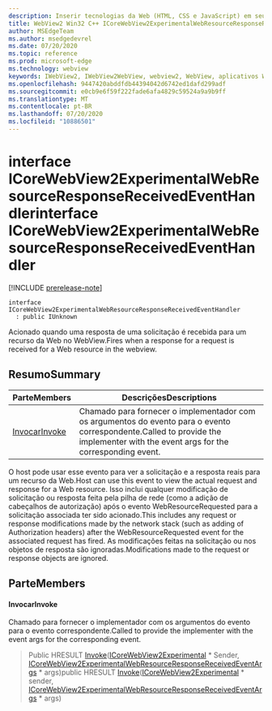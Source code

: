 ```yaml
---
description: Inserir tecnologias da Web (HTML, CSS e JavaScript) em seus aplicativos nativos com o controle WebView2 do Microsoft Edge
title: WebView2 Win32 C++ ICoreWebView2ExperimentalWebResourceResponseReceivedEventHandler
author: MSEdgeTeam
ms.author: msedgedevrel
ms.date: 07/20/2020
ms.topic: reference
ms.prod: microsoft-edge
ms.technology: webview
keywords: IWebView2, IWebView2WebView, webview2, WebView, aplicativos Win32, Win32, Edge, ICoreWebView2, ICoreWebView2Controller, controle do navegador, HTML Edge, ICoreWebView2ExperimentalWebResourceResponseReceivedEventHandler
ms.openlocfilehash: 9447420abddfdb44394042d6742ed1dafd299adf
ms.sourcegitcommit: e0cb9e6f59f222fade6afa4829c59524a9a9b9ff
ms.translationtype: MT
ms.contentlocale: pt-BR
ms.lasthandoff: 07/20/2020
ms.locfileid: "10886501"
---
```

# <span data-ttu-id="2faf3-104">interface ICoreWebView2ExperimentalWebResourceResponseReceivedEventHandler</span><span class="sxs-lookup"><span data-stu-id="2faf3-104">interface ICoreWebView2ExperimentalWebResourceResponseReceivedEventHandler</span></span> 

[!INCLUDE [prerelease-note](../../includes/prerelease-note.md)]

```
interface ICoreWebView2ExperimentalWebResourceResponseReceivedEventHandler
  : public IUnknown
```

<span data-ttu-id="2faf3-105">Acionado quando uma resposta de uma solicitação é recebida para um recurso da Web no WebView.</span><span class="sxs-lookup"><span data-stu-id="2faf3-105">Fires when a response for a request is received for a Web resource in the webview.</span></span>

## <span data-ttu-id="2faf3-106">Resumo</span><span class="sxs-lookup"><span data-stu-id="2faf3-106">Summary</span></span>

 <span data-ttu-id="2faf3-107">Parte</span><span class="sxs-lookup"><span data-stu-id="2faf3-107">Members</span></span>                        | <span data-ttu-id="2faf3-108">Descrições</span><span class="sxs-lookup"><span data-stu-id="2faf3-108">Descriptions</span></span>
--------------------------------|---------------------------------------------
[<span data-ttu-id="2faf3-109">Invocar</span><span class="sxs-lookup"><span data-stu-id="2faf3-109">Invoke</span></span>](#invoke) | <span data-ttu-id="2faf3-110">Chamado para fornecer o implementador com os argumentos do evento para o evento correspondente.</span><span class="sxs-lookup"><span data-stu-id="2faf3-110">Called to provide the implementer with the event args for the corresponding event.</span></span>

<span data-ttu-id="2faf3-111">O host pode usar esse evento para ver a solicitação e a resposta reais para um recurso da Web.</span><span class="sxs-lookup"><span data-stu-id="2faf3-111">Host can use this event to view the actual request and response for a Web resource.</span></span> <span data-ttu-id="2faf3-112">Isso inclui qualquer modificação de solicitação ou resposta feita pela pilha de rede (como a adição de cabeçalhos de autorização) após o evento WebResourceRequested para a solicitação associada ter sido acionado.</span><span class="sxs-lookup"><span data-stu-id="2faf3-112">This includes any request or response modifications made by the network stack (such as adding of Authorization headers) after the WebResourceRequested event for the associated request has fired.</span></span> <span data-ttu-id="2faf3-113">As modificações feitas na solicitação ou nos objetos de resposta são ignoradas.</span><span class="sxs-lookup"><span data-stu-id="2faf3-113">Modifications made to the request or response objects are ignored.</span></span>

## <span data-ttu-id="2faf3-114">Parte</span><span class="sxs-lookup"><span data-stu-id="2faf3-114">Members</span></span>

#### <span data-ttu-id="2faf3-115">Invocar</span><span class="sxs-lookup"><span data-stu-id="2faf3-115">Invoke</span></span> 

<span data-ttu-id="2faf3-116">Chamado para fornecer o implementador com os argumentos do evento para o evento correspondente.</span><span class="sxs-lookup"><span data-stu-id="2faf3-116">Called to provide the implementer with the event args for the corresponding event.</span></span>

> <span data-ttu-id="2faf3-117">Public HRESULT [Invoke](#invoke)([ICoreWebView2Experimental](icorewebview2experimental.md) \* Sender, [ICoreWebView2ExperimentalWebResourceResponseReceivedEventArgs](icorewebview2experimentalwebresourceresponsereceivedeventargs.md) \* args)</span><span class="sxs-lookup"><span data-stu-id="2faf3-117">public HRESULT [Invoke](#invoke)([ICoreWebView2Experimental](icorewebview2experimental.md) \* sender, [ICoreWebView2ExperimentalWebResourceResponseReceivedEventArgs](icorewebview2experimentalwebresourceresponsereceivedeventargs.md) \* args)</span></span>

